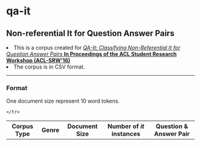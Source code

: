 # qa-it
<h2>Non-referential It for Question Answer Pairs</h2>

<li> This is a corpus created for 
<a href="https://sites.google.com/site/aclsrw2016/accepted-papers">
<em> QA-It: Classifying Non-Referential It for Question Answer Pairs </em><strong>In Proceedings of the ACL Student Research Workshop (ACL-SRW'16)</strong>
</a> </li>
<li>
	The corpus is in CSV format.
</li>

<hr>
<h3> Format </h3>
	One document size represent 10 word tokens.


<table>
	<tr>
		<th> Corpus Type </th>
		<th> Genre </th>
		<th> Document Size</th>
		<th> Number of <em>it</em> instances </th>
		<th> Question & Answer Pair </th>
		
	</tr>
	
</table>


